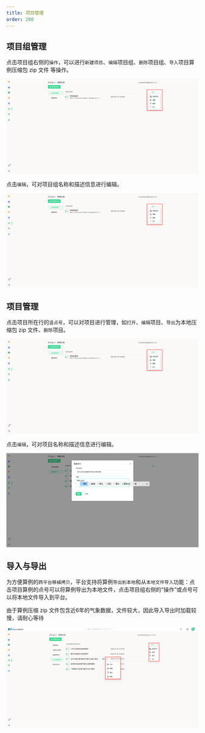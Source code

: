 ```yaml
---
title: 项目管理
order: 200
---
```


## 项目组管理

点击项目组右侧的`操作`，可以进行`新建项目`、`编辑`项目组、`删除`项目组、`导入`项目算例压缩包 zip 文件 等操作。

![项目组操作](./建模仿真-0项目组操作.png "项目组操作")

点击`编辑`，可对项目组名称和描述信息进行编辑。

![项目组编辑](./建模仿真-0项目组编辑.png "项目组编辑")

## 项目管理

点击项目所在行的`竖点号`，可以对项目进行管理，如`打开`、`编辑`项目、`导出`为本地压缩包 zip 文件、`删除`项目。

![项目组作](./建模仿真-0项目组操作.png "项目操作")

点击`编辑`，可对项目名称和描述信息进行编辑。

![项目编辑](./建模仿真-0项目编辑.png "项目编辑")

## 导入与导出

为方便算例的`跨平台移植拷贝`，平台支持将算例`导出到本地`和从`本地文件导入`功能：点击项目算例的点号可以将算例导出为本地文件，点击项目组右侧的“操作”或点号可以将本地文件导入到平台。

由于算例压缩 zip 文件包含近6年的气象数据，文件较大，因此导入导出时加载较慢，请耐心等待

![导入导出](./建模仿真-0导入导出.png "导入导出")
